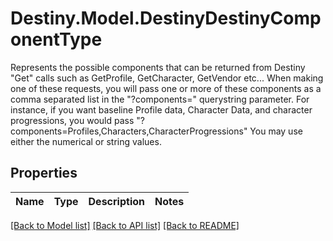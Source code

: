 # Destiny.Model.DestinyDestinyComponentType
Represents the possible components that can be returned from Destiny \"Get\" calls such as GetProfile, GetCharacter, GetVendor etc...  When making one of these requests, you will pass one or more of these components as a comma separated list in the \"?components=\" querystring parameter. For instance, if you want baseline Profile data, Character Data, and character progressions, you would pass \"?components=Profiles,Characters,CharacterProgressions\" You may use either the numerical or string values.

## Properties

Name | Type | Description | Notes
------------ | ------------- | ------------- | -------------

[[Back to Model list]](../README.md#documentation-for-models) [[Back to API list]](../README.md#documentation-for-api-endpoints) [[Back to README]](../README.md)

